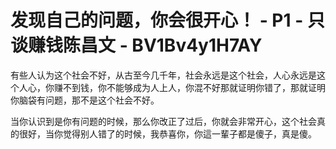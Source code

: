 # 发现自己的问题，你会很开心！ - P1 - 只谈赚钱陈昌文 - BV1Bv4y1H7AY

有些人认为这个社会不好，从古至今几千年，社会永远是这个社会，人心永远是这个人心，你赚不到钱，你不能够成为人上人，你混不好那就证明你错了，那就证明你脑袋有问题，那不是这个社会不好。

当你认识到是你有问题的时候，那么你改正了过后，你就会非常开心，这个社会真的很好，当你觉得别人错了的时候，我恭喜你，你這一輩子都是傻子，真是傻。

